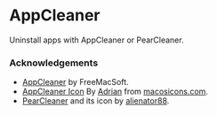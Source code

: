 # AppCleaner

Uninstall apps with AppCleaner or PearCleaner.


### Acknowledgements
- [AppCleaner](https://freemacsoft.net/appcleaner/) by FreeMacSoft.
- [AppCleaner Icon](https://macosicons.com/#/?icon=3LGU5jXIsN) By [Adrian](https://macosicons.com/#/u/adrian) from [macosicons.com](https://macosicons.com).
- [PearCleaner](https://github.com/alienator88/Pearcleaner) and its icon by [alienator88](https://github.com/alienator88).
